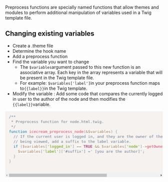 Preprocess functions are specially named functions that allow themes and modules to perform additional manipulation of variables used in a Twig template file.

## Changing existing variables

* Create a .theme file
* Determine the hook name
* Add a preprocess function
* Find the variable you want to change
  * The `$variables`argument passed to this new function is an associative array. Each key in the array represents a variable that will be present in the Twig template file.
  * For example: `$variables['label']`in your preprocess function maps to`{{label}}`in the Twig template.
* Modify the variable : Add some code that compares the currently logged in user to the author of the node and then modifies the `{{label}}`variable.

 ![](/assets/modify_variable_preprocess.png)



